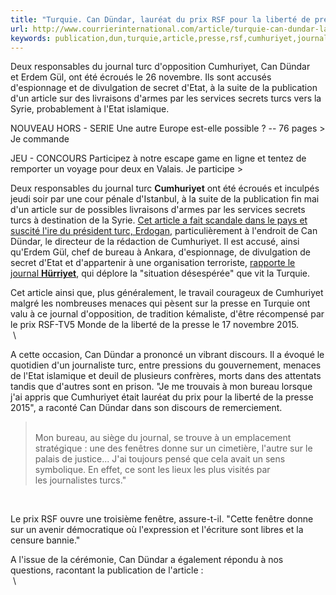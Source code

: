 ```yaml
---
title: "Turquie. Can Dündar, lauréat du prix RSF pour la liberté de presse, a été écroué"
url: http://www.courrierinternational.com/article/turquie-can-dundar-laureat-du-prix-rsf-de-la-liberte-de-presse-ete-ecroue
keywords: publication,dun,turquie,article,presse,rsf,cumhuriyet,journal,dündar,prix,lauréat,bureau,turc,écroué,liberté
---
```

Deux responsables du journal turc d'opposition Cumhuriyet, Can Dündar et Erdem Gül, ont été écroués le 26 novembre. Ils sont accusés d'espionnage et de divulgation de secret d'Etat, à la suite de la publication d'un article sur des livraisons d'armes par les services secrets turcs vers la Syrie, probablement à l'Etat islamique.

NOUVEAU HORS - SERIE Une autre Europe est-elle possible ? -- 76 pages \> Je commande

JEU - CONCOURS Participez à notre escape game en ligne et tentez de remporter un voyage pour deux en Valais. Je participe \>

Deux responsables du journal turc **Cumhuriyet** ont été écroués et inculpés jeudi soir par une cour pénale d'Istanbul, à la suite de la publication fin mai d'un article sur de possibles livraisons d'armes par les services secrets turcs à destination de la Syrie. [Cet article a fait scandale dans le pays et suscité l'ire du président turc, Erdogan](https://www.courrierinternational.com/une/turquie-revelations-sur-les-livraisons-darmes-un-quotidien-menace-par-erdogan), particulièrement à l'endroit de Can Dündar, le directeur de la rédaction de Cumhuriyet. Il est accusé, ainsi qu'Erdem Gül, chef de bureau à Ankara, d'espionnage, de divulgation de secret d'Etat et d'appartenir à une organisation terroriste, [rapporte le journal **Hürriyet**](http://www.hurriyetdailynews.com/Default.aspx?pageID=449&nID=91742&NewsCatID=409), qui déplore la "situation désespérée" que vit la Turquie.

Cet article ainsi que, plus généralement, le travail courageux de Cumhuriyet malgré les nombreuses menaces qui pèsent sur la presse en Turquie ont valu à ce journal d'opposition, de tradition kémaliste, d'être récompensé par le prix RSF-TV5 Monde de la liberté de la presse le 17 novembre 2015.\
 \

A cette occasion, Can Dündar a prononcé un vibrant discours. Il a évoqué le quotidien d'un journaliste turc, entre pressions du gouvernement, menaces de l'Etat islamique et deuil de plusieurs confrères, morts dans des attentats tandis que d'autres sont en prison. "Je me trouvais à mon bureau lorsque j'ai appris que Cumhuriyet était lauréat du prix pour la liberté de la presse 2015", a raconté Can Dündar dans son discours de remerciement.  

>  \
> Mon bureau, au siège du journal, se trouve à un emplacement stratégique : une des fenêtres donne sur un cimetière, l'autre sur le palais de justice... J'ai toujours pensé que cela avait un sens symbolique. En effet, ce sont les lieux les plus visités par les journalistes turcs."

 

Le prix RSF ouvre une troisième fenêtre, assure-t-il. "Cette fenêtre donne sur un avenir démocratique où l'expression et l'écriture sont libres et la censure bannie."

A l'issue de la cérémonie, Can Dündar a également répondu à nos questions, racontant la publication de l'article :\
 \
